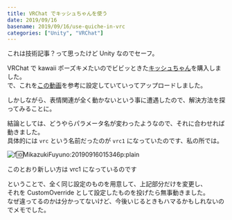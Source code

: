 ```yaml
---
title: VRChat でキッシュちゃんを使う
date: 2019/09/16
basename: 2019/09/16/use-quiche-in-vrc
categories: ["Unity", "VRChat"]
---
```


これは技術記事？って思ったけど Unity なのでセーフ。

VRChat で kawaii ポーズキメたいのでビビッときた[キッシュちゃん](https://booth.pm/ja/items/954376)を購入しました。  
で、これを[この動画](https://www.youtube.com/watch?v=I2uzHq7wuCQ)を参考に設定していていってアップロードしました。

しかしながら、表情関連が全く動かないという事に遭遇したので、解決方法を探ってみることに。

結論としては、どうやらパラメータ名が変わったようなので、それに合わせれば動きました。  
具体的には `vrc` という名前だったのが `vrc1` になっていたのです、私の所では。

![f:id:MikazukiFuyuno:20190916015346p:plain](https://assets.natsuneko.blog/images/20190916/20190916015346.png "f:id:MikazukiFuyuno:20190916015346p:plain")

このとおり新しい方は vrc1 になっているのです

ということで、全く同じ設定のものを用意して、上記部分だけを変更し、  
それを CustomOverride として設定したものを投げたら無事動きました。  
なぜ違ってるのかは分かってないけど、今後いじるときもハマるかもしれないのでメモでした。
